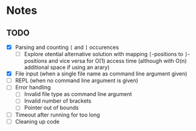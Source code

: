 # Notes
## TODO
- [x] Parsing and counting `[` and `]` occurences
    - [ ] Explore otential alternative solution with mapping `[`-positions to `]`-positions and vice versa for O(1) access time (although with O(n) additional space if using an arary)
- [x] File input (when a single file name as command line argument given)
- [ ] REPL (when no command line argument is given)
- [ ] Error handling
    - [ ] Invalid file type as command line argument
    - [ ] Invalid number of brackets
    - [ ] Pointer out of bounds
- [ ] Timeout after running for too long
- [ ] Cleaning up code